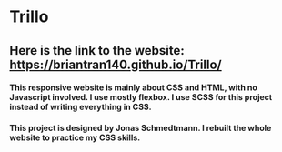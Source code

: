 # Trillo

## Here is the link to the website: https://briantran140.github.io/Trillo/

#### This responsive website is mainly about CSS and HTML, with no Javascript involved. I use mostly flexbox. I use SCSS for this project instead of writing everything in CSS.

#### This project is designed by Jonas Schmedtmann. I rebuilt the whole website to practice my CSS skills.
